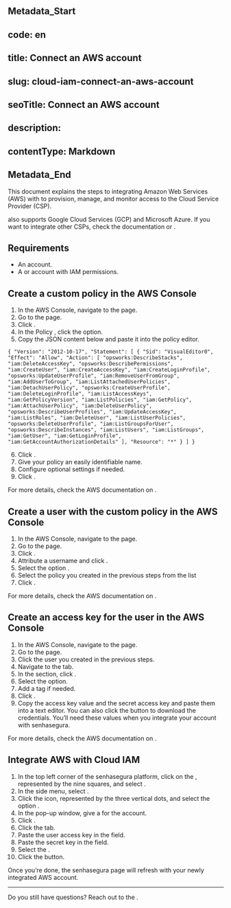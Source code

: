 ## Metadata_Start 
## code: en
## title: Connect an AWS account 
## slug: cloud-iam-connect-an-aws-account 
## seoTitle: Connect an AWS account 
## description:  
## contentType: Markdown 
## Metadata_End
This document explains the steps to integrating Amazon Web Services (AWS) with  to provision, manage, and monitor access to the Cloud Service Provider (CSP).

 also supports Google Cloud Services (GCP) and Microsoft Azure. If you want to integrate other CSPs, check the documentation  or .

## Requirements

- An  account.  
- A  or account with IAM permissions.

## Create a custom policy in the AWS Console

1. In the AWS Console, navigate to the  page.  
2. Go to the  page.  
3. Click .  
4. In the Policy , click the  option.  
5. Copy the JSON content below and paste it into the policy editor.

`
{
    "Version": "2012-10-17",
    "Statement": [
        {
            "Sid": "VisualEditor0",
            "Effect": "Allow",
            "Action": [
                "opsworks:DescribeStacks",
                "iam:DeleteAccessKey",
                "opsworks:DescribePermissions",
                "iam:CreateUser",
                "iam:CreateAccessKey",
                "iam:CreateLoginProfile",
                "opsworks:UpdateUserProfile",
                "iam:RemoveUserFromGroup",
                "iam:AddUserToGroup",
                "iam:ListAttachedUserPolicies",
                "iam:DetachUserPolicy",
                "opsworks:CreateUserProfile",
                "iam:DeleteLoginProfile",
                "iam:ListAccessKeys",
                "iam:GetPolicyVersion",
                "iam:ListPolicies",
                "iam:GetPolicy",
                "iam:AttachUserPolicy",
                "iam:DeleteUserPolicy",
                "opsworks:DescribeUserProfiles",
                "iam:UpdateAccessKey",
                "iam:ListRoles",
                "iam:DeleteUser",
                "iam:ListUserPolicies",
                "opsworks:DeleteUserProfile",
                "iam:ListGroupsForUser",
                "opsworks:DescribeInstances",
                "iam:ListUsers",
                "iam:ListGroups",
                "iam:GetUser",
                "iam:GetLoginProfile",
                "iam:GetAccountAuthorizationDetails"
            ],
            "Resource": "*"
        }
    ]
}
`

6. Click .  
7. Give your policy an easily identifiable name.  
8. Configure optional settings if needed.  
9. Click .

For more details, check the AWS documentation on .

## Create a user with the custom policy in the AWS Console

1. In the AWS Console, navigate to the  page.  
2. Go to the  page.  
3. Click .  
4. Attribute a username and click .  
5. Select the option .  
6. Select the policy you created in the previous steps from the list  
7. Click .

For more details, check the AWS documentation on .

## Create an access key for the user in the AWS Console

1. In the AWS Console, navigate to the  page.  
2. Go to the  page.  
3. Click the user you created in the previous steps.  
4. Navigate to the  tab.  
5. In the  section, click .  
6. Select the  option.  
7. Add a tag if needed.  
8. Click .  
9. Copy the access key value and the secret access key and paste them into a text editor. You can also click the  button to download the credentials. You’ll need these values when you integrate your account with senhasegura.

For more details, check the AWS documentation on .

## Integrate AWS with Cloud IAM

1. In the top left corner of the senhasegura platform, click on the , represented by the nine squares, and select .
2. In the side menu, select .
3. Click the  icon, represented by the three vertical dots, and select the option .
4. In the pop-up window, give a  for the account.
5. Click .
6. Click the  tab.
7. Paste the user access key in the  field.
8. Paste the secret key in the  field.
9. Select the .
10. Click the  button.

Once you’re done, the senhasegura  page will refresh with your newly integrated AWS account.

---
Do you still have questions? Reach out to the .
